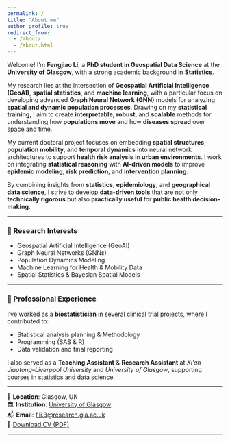 ```yaml
---
permalink: /
title: "About me"
author_profile: true
redirect_from: 
  - /about/
  - /about.html
---
```


Welcome! I’m **Fengjiao Li**, a **PhD student in Geospatial Data Science** at the **University of Glasgow**, with a strong academic background in **Statistics**.

My research lies at the intersection of **Geospatial Artificial Intelligence (GeoAI)**, **spatial statistics**, and **machine learning**, with a particular focus on developing advanced **Graph Neural Network (GNN)** models for analyzing **spatial and dynamic population processes**. Drawing on my **statistical training**, I aim to create **interpretable**, **robust**, and **scalable** methods for understanding how **populations move** and how **diseases spread** over space and time.

My current doctoral project focuses on embedding **spatial structures**, **population mobility**, and **temporal dynamics** into neural network architectures to support **health risk analysis** in **urban environments**. I work on integrating **statistical reasoning** with **AI-driven models** to improve **epidemic modeling**, **risk prediction**, and **intervention planning**.

By combining insights from **statistics**, **epidemiology**, and **geographical data science**, I strive to develop **data-driven tools** that are not only **technically rigorous** but also **practically useful** for **public health decision-making**.

---

### 🧠 Research Interests

- Geospatial Artificial Intelligence (GeoAI)  
- Graph Neural Networks (GNNs)   
- Population Dynamics Modeling  
- Machine Learning for Health & Mobility Data  
- Spatial Statistics & Bayesian Spatial Models 
---

### 💼 Professional Experience

I’ve worked as a **biostatistician** in several clinical trial projects, where I contributed to:

- Statistical analysis planning & Methodology
- Programming (SAS & R)  
- Data validation and final reporting

I also served as a **Teaching Assistant** & **Research Assistant** at *Xi’an Jiaotong–Liverpool University* and *University of Glasgow*, supporting courses in statistics and data science.

---

📍 **Location**: Glasgow, UK  
🏛️ **Institution**: [University of Glasgow](https://www.gla.ac.uk/pgrs/fengjiaoli/)  
📬 **Email**: f.li.3@research.gla.ac.uk  
📄 [Download CV (PDF)](/files/cv.pdf)

---
